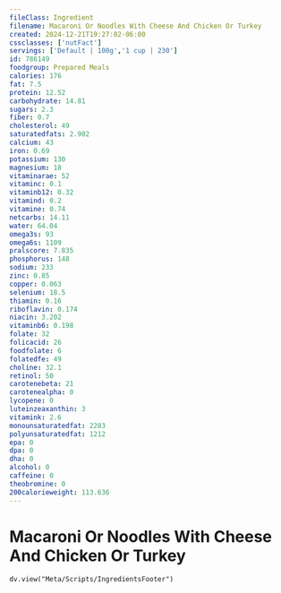 ```yaml
---
fileClass: Ingredient
filename: Macaroni Or Noodles With Cheese And Chicken Or Turkey
created: 2024-12-21T19:27:02-06:00
cssclasses: ['nutFact']
servings: ['Default | 100g','1 cup | 230']
id: 786149
foodgroup: Prepared Meals
calories: 176
fat: 7.5
protein: 12.52
carbohydrate: 14.81
sugars: 2.3
fiber: 0.7
cholesterol: 49
saturatedfats: 2.902
calcium: 43
iron: 0.69
potassium: 130
magnesium: 18
vitaminarae: 52
vitaminc: 0.1
vitaminb12: 0.32
vitamind: 0.2
vitamine: 0.74
netcarbs: 14.11
water: 64.04
omega3s: 93
omega6s: 1109
pralscore: 7.835
phosphorus: 148
sodium: 233
zinc: 0.85
copper: 0.063
selenium: 18.5
thiamin: 0.16
riboflavin: 0.174
niacin: 3.202
vitaminb6: 0.198
folate: 32
folicacid: 26
foodfolate: 6
folatedfe: 49
choline: 32.1
retinol: 50
carotenebeta: 21
carotenealpha: 0
lycopene: 0
luteinzeaxanthin: 3
vitamink: 2.6
monounsaturatedfat: 2283
polyunsaturatedfat: 1212
epa: 0
dpa: 0
dha: 0
alcohol: 0
caffeine: 0
theobromine: 0
200calorieweight: 113.636
---
```


# Macaroni Or Noodles With Cheese And Chicken Or Turkey

```dataviewjs
dv.view("Meta/Scripts/IngredientsFooter")
```